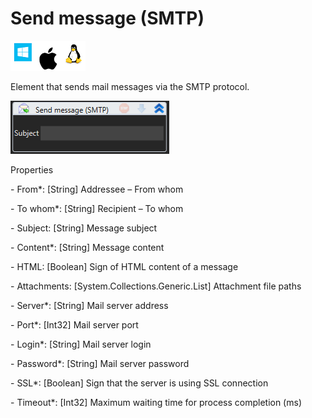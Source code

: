 # Send message (SMTP)

![](<../../../.gitbook/assets/image (41).png>)

Element that sends mail messages via the SMTP protocol.

![](<../../../.gitbook/assets/1 (79).png>)

Properties

&#x20;\- From\*: \[String] Addressee – From whom

&#x20;\- To whom\*: \[String] Recipient – To whom

&#x20;\- Subject: \[String] Message subject

&#x20;\- Content\*: \[String] Message content

&#x20;\- HTML: \[Boolean] Sign of HTML content of a message

&#x20;\- Attachments: \[System.Collections.Generic.List] Attachment file paths

&#x20;\- Server\*: \[String] Mail server address

&#x20;\- Port\*: \[Int32] Mail server port

&#x20;\- Login\*: \[String] Mail server login

&#x20;\- Password\*: \[String] Mail server password

&#x20;\- SSL\*: \[Boolean] Sign that the server is using SSL connection

&#x20;\- Timeout\*: \[Int32] Maximum waiting time for process completion (ms)

